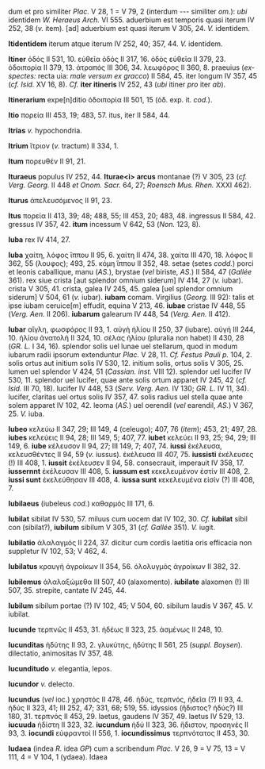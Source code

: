 dum et pro similiter *Plac.* V 28, 1 = V 79, 2 (interdum --- similiter
*om.*): *ubi* identidem *W. Heraeus Arch.* VI 555. aduerbium est
temporis quasi iterum IV 252, 38 (*v.* item). [ad] aduerbium est quasi
iterum V 305, 24. *V.* identidem.

**Itidentidem** iterum atque iterum IV 252, 40; 357, 44. *V.* identidem.

**Itiner** ὁδός II 531, 10. εὐθεῖα ὁδός II 317, 16. ὁδὸς εὐθεῖα II 379,
23. ὁδοιπορία II 379, 13. ἀτραπός III 306, 34. λεωφόρος II 360, 8.
praeuius (*ex­spectes:* recta uia: *male versum ex gracco*) II 584, 45.
iter longum IV 357, 45 (*cf. Isid.* XV 16, 8). *Cf.* **iter itineris**
IV 252, 43 (*ubi* itiner *pro* iter *ab*).

**Itinerarium** expe[n]ditio ὁδοιπορία III 501, 15 (ὁδ. exp. it.
*cod.*).

**Itio** πορεία III 453, 19; 483, 57. itus, iter II 584, 44.

**Itrias** *v.* hypochondria.

**Itrium** ἴτριον (*v.* tractum) II 334, 1.

**Itum** πορευθέν II 91, 21.

**Ituraeus** populus IV 252, 44. **Iturae\<i\> arcus** montanae (?) V
305, 23 (*cf. Verg. Georg.* II 448 *et Onom. Sacr.* 64, 27; *Roensch
Mus. Rhen.* XXXI 462).

**Iturus** ἀπελευσόμενος II 91, 23.

**Itus** πορεία II 413, 39; 48; 488, 55; III 453, 20; 483, 48. ingressus
II 584, 42. gressus IV 357, 42. **itum** incessum V 642, 53 (*Non.* 123,
8).

**Iuba** rex IV 414, 27.

**Iuba** χαίτη, λόφος ἵππου II 95, 6. χαίτη II 474, 38. χαίτα III 470,
18. λόφος II 362, 55 (λουφος); 493, 25. κόμη ἵππου II 352, 48. setae
(setes *codd.*) porci et leonis caballique, manu (*AS.*), brystae (*vel*
biriste, *AS.*) II 584, 47 (*Gallée* 361). rex siue crista [aut
splendor omnium siderum] IV 414, 27 (*v.* iubar). crista V 305, 41.
crista, galea IV 245, 45. galea [uel splendor omnium siderum] V 504,
61 (*v.* iubar). **iubam** comam. Virgilius (*Georg.* III 92): talis et
ipse iubam ceruice[m] effudit, equina V 213, 46. **iubae** cristae IV
448, 55 (*Verg. Aen.* II 206). **iubarum** galearum IV 448, 54
(*Verg. Aen.* II 412).

**Iubar** αἴγλη, φωσφόρος II 93, 1. αὐγὴ ἡλίου II 250, 37 (iubare). αὐγή
III 244, 10. ἡλίου ἀνατολή II 324, 10. σέλας ἡλίου (pluralia non habet)
II 430, 28 (*GR. L.* I 34, 16). splendor solis uel lunae uel stellarum,
quod in modum iubarum radii ipsorum extenduntur *Plac.* V 28, 11. *Cf.
Festus Pauli p.* 104, 2. solis ortus aut initium solis IV 530, 12.
initium solis, ortus solis V 305, 25. lumen uel splendor V 424, 51
(*Cassian. inst.* VIII 12). splendor uel lucifer IV 530, 11. splendor
uel lucifer, quae ante solis ortum apparet IV 245, 42 (*cf. Isid.* III
70, 18). lucifer IV 448, 53 (*Serv. Verg. Aen.* IV 130; *GR. L.* IV
11, 34). lucifer, claritas uel ortus solis IV 357, 47. solis radius uel
stella quae ante solem apparet IV 102, 42. leoma (*AS.*) uel oerendil
(*vel* earendil, *AS.*) V 367, 25. *V.* iuba.

**Iubeo** κελεύω II 347, 29; III 149, 4 (celeugo); 407, 76 (*item*);
453, 21; 497, 28. **iubes** κελεύεις II 94, 28; III 149, 5; 407, 77.
**iubet** κελεύει II 93, 25; 94, 29; III 149, 6. **iube** κέλευσον II
94, 27; III 149, 7; 407, 74. **iussi** ἐκέλευσα, κελευσθέντες II 94, 59
(*v.* iussus). ἐκέλευσα III 407, 75. **iussisti** ἐκέλευσες (!) III
408, 1. **iussit** ἐκέλευσεν II 94, 58. consecrauit, imperauit IV 358,
17. **iussernnt** ἐκέλευσαν III 408, 5. **iussum est** κεκελευμένον
ἐστίν III 408, 2. **iussi sunt** ἐκελεύθησαν III 408, 4. **iussa sunt**
κεκελευμένα εἰσίν (?) III 408, 7.

**Iubilaeus** (iubeleus *cod.*) καθαρμός III 171, 6.

**Iubilat** sibilat IV 530, 57. miluus cum uocem dat IV 102, 30. *Cf.*
**iubilat** sibil con (sibilat?), **iubilum** sibilum V 305, 31 (*cf.*
*Gallée* 351). *V.* iugit.

**Iubilatio** ἀλαλαγμός II 224, 37. dicitur cum cordis laetitia oris
efficacia non suppletur IV 102, 53; V 462, 4.

**Iubilatus** κραυγὴ ἀγροίκων II 354, 56. ὀλολυγμὸς ἀγροίκων II 382, 32.

**Iubilemus** ἀλαλαξώμεθα III 507, 40 (alaxomento). **iubilate**
alaxomen (!) III 507, 35. strepite, cantate IV 245, 44.

**Iubilum** sibilum portae (?) IV 102, 45; V 504, 60. sibilum laudis V
367, 45. *V.* iubilat.

**Iucunde** τερπνῶς II 453, 31. ἡδέως II 323, 25. ἀσμένως II 248, 10.

**Iucunditas** ἡδύτης II 93, 2. γλυκύτης, ἡδύτης II 561, 25 (*suppl.
Boysen*). dilectatio, animositas IV 357, 48.

**Iucunditudo** *v.* elegantia, lepos.

**Iucundor** *v.* delecto.

**Iucundus** (*vel* ioc.) χρηστός II 478, 46. ἡδύς, τερπνός, ἡδεῖα (?)
II 93, 4. ἡδύς II 323, 41; III 252, 47; 331, 68; 519, 55. idyssios
(ἥδιστος? ἡδύς?) III 180, 31. τερ­πνός II 453, 29. laetus, gaudens IV
357, 49. laetus IV 529, 13. **iucuuda** ἡδίστη II 323, 32. **iucundum**
ἡδύ II 323, 36. ἥδιστον, προσηνές II 93, 3. **iocundi** εὐφραντοί II
556, 1. **iocundissimus** τερπνότατος II 453, 30.

**Iudaea** (indea *R.* idea *GP*) cum a scribendum *Plac.* V 26, 9 = V
75, 13 = V 111, 4 = V 104, 1 (ydaea). Idaea
